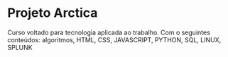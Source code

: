 # Projeto Arctica
 Curso voltado para tecnologia aplicada ao trabalho. Com o seguintes conteúdos: algoritmos, HTML, CSS, JAVASCRIPT, PYTHON, SQL, LINUX, SPLUNK
